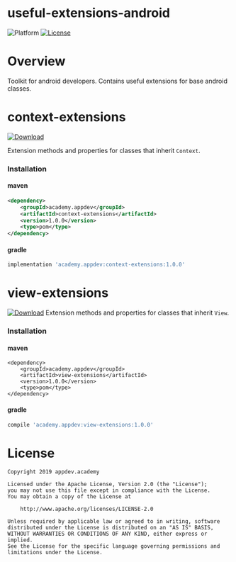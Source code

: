 # useful-extensions-android
![Platform](http://img.shields.io/badge/platform-android-blue.svg?style=flat)
[![License](https://img.shields.io/badge/License-Apache%202.0-blue.svg)](https://opensource.org/licenses/Apache-2.0)

# Overview

Toolkit for android developers. Contains useful extensions for base android classes.

# context-extensions
[![Download](https://api.bintray.com/packages/staspetrenko/maven/context-extensions/images/download.svg)](https://bintray.com/staspetrenko/maven/context-extensions/_latestVersion)


Extension methods and properties for classes that inherit `Context`.
### Installation
#### maven
``` xml
<dependency>
	<groupId>academy.appdev</groupId>
	<artifactId>context-extensions</artifactId>
	<version>1.0.0</version>
	<type>pom</type>
</dependency>
```
#### gradle
``` gradle
implementation 'academy.appdev:context-extensions:1.0.0'
```

# view-extensions
[![Download](https://api.bintray.com/packages/staspetrenko/maven/view-extensions/images/download.svg)](https://bintray.com/staspetrenko/maven/view-extensions/_latestVersion)
Extension methods and properties for classes that inherit `View`.
### Installation
#### maven
``` maven
<dependency>
	<groupId>academy.appdev</groupId>
	<artifactId>view-extensions</artifactId>
	<version>1.0.0</version>
	<type>pom</type>
</dependency>
```
#### gradle
``` gradle
compile 'academy.appdev:view-extensions:1.0.0'
```
# License

```
Copyright 2019 appdev.academy

Licensed under the Apache License, Version 2.0 (the "License");
you may not use this file except in compliance with the License.
You may obtain a copy of the License at

    http://www.apache.org/licenses/LICENSE-2.0

Unless required by applicable law or agreed to in writing, software
distributed under the License is distributed on an "AS IS" BASIS,
WITHOUT WARRANTIES OR CONDITIONS OF ANY KIND, either express or implied.
See the License for the specific language governing permissions and
limitations under the License.
```